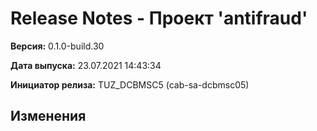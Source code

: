 # Release Notes - Проект 'antifraud'

**Версия:** 0.1.0-build.30

**Дата выпуска:** 23.07.2021 14:43:34

**Инициатор релиза:** TUZ_DCBMSC5 (cab-sa-dcbmsc05)

## Изменения
